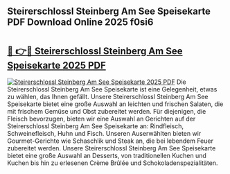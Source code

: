 ## Steirerschlossl Steinberg Am See Speisekarte PDF Download Online 2025 f0si6

# <h2><a href="http://gccivf.nevu.top/?p=Steirerschlossl+Steinberg+Am+See+Speisekarte">🔗 👉🔴 Steirerschlossl Steinberg Am See Speisekarte 2025 PDF</a></h2>

[![Steirerschlossl Steinberg Am See Speisekarte 2025 PDF](https://i.imgur.com/dBaPXMq.png)](http://gccivf.nevu.top/?p=Steirerschlossl+Steinberg+Am+See+Speisekarte)
Die Steirerschlossl Steinberg Am See Speisekarte ist eine Gelegenheit, etwas zu wählen, das Ihnen gefällt. Unsere Steirerschlossl Steinberg Am See Speisekarte bietet eine große Auswahl an leichten und frischen Salaten, die mit frischem Gemüse und Obst zubereitet werden. Für diejenigen, die Fleisch bevorzugen, bieten wir eine Auswahl an Gerichten auf der Steirerschlossl Steinberg Am See Speisekarte an: Rindfleisch, Schweinefleisch, Huhn und Fisch. Unseren Auserwählten bieten wir Gourmet-Gerichte wie Schaschlik und Steak an, die bei lebendem Feuer zubereitet werden. Unsere Steirerschlossl Steinberg Am See Speisekarte bietet eine große Auswahl an Desserts, von traditionellen Kuchen und Kuchen bis hin zu erlesenen Crème Brûlée und Schokoladenspezialitäten.
